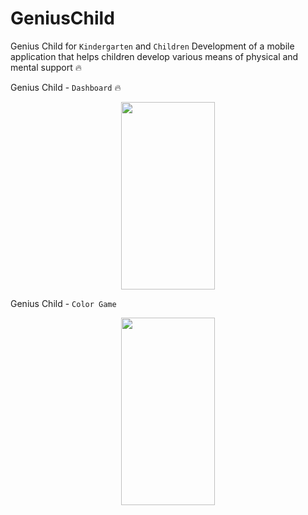 ﻿# GeniusChild


 Genius Child for `Kindergarten` and `Children` Development of a mobile application that helps children develop various means of physical and mental support 🔥

 Genius Child - `Dashboard` 🔥

<div style="width=100%; flex-direction: row; display: flex; justify-content: space-around; align-items: center;">
<img src="https://github.com/JasurbekRuzimov/AlifbeApp/assets/82991168/a4f829cb-3dfe-415c-929a-af202c9f7456" width="150" height="300" /> 
</div>


Genius Child - `Color Game`

<div style="width=100%; flex-direction: row; display: flex; justify-content: space-around; align-items: center;">
<img src="https://github.com/JasurbekRuzimov/AlifbeApp/assets/82991168/a854305e-001c-4929-baa1-6b124127c0f8" width="150" height="300" /> 
</div>
